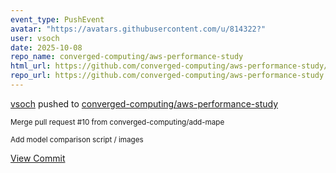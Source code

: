```yaml
---
event_type: PushEvent
avatar: "https://avatars.githubusercontent.com/u/814322?"
user: vsoch
date: 2025-10-08
repo_name: converged-computing/aws-performance-study
html_url: https://github.com/converged-computing/aws-performance-study/commit/986e4e002be841a4aa87e3781b5c29f320a727cc
repo_url: https://github.com/converged-computing/aws-performance-study
---
```


<a href='https://github.com/vsoch' target='_blank'>vsoch</a> pushed to <a href='https://github.com/converged-computing/aws-performance-study' target='_blank'>converged-computing/aws-performance-study</a>

<small>Merge pull request #10 from converged-computing/add-mape

Add model comparison script / images</small>

<a href='https://github.com/converged-computing/aws-performance-study/commit/986e4e002be841a4aa87e3781b5c29f320a727cc' target='_blank'>View Commit</a>